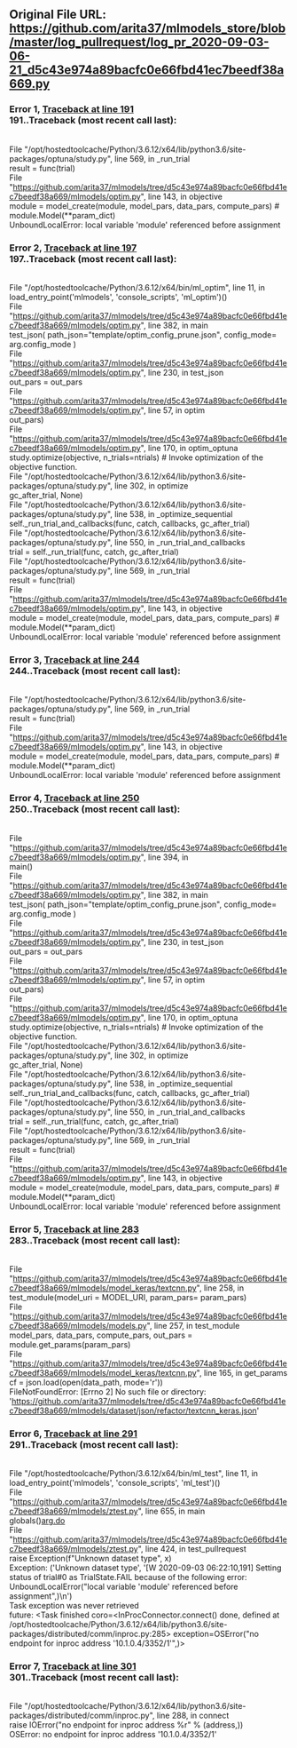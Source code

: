 ## Original File URL: https://github.com/arita37/mlmodels_store/blob/master/log_pullrequest/log_pr_2020-09-03-06-21_d5c43e974a89bacfc0e66fbd41ec7beedf38a669.py


### Error 1, [Traceback at line 191](https://github.com/arita37/mlmodels_store/blob/master/log_pullrequest/log_pr_2020-09-03-06-21_d5c43e974a89bacfc0e66fbd41ec7beedf38a669.py#L191)<br />191..Traceback (most recent call last):
<br />  File "/opt/hostedtoolcache/Python/3.6.12/x64/lib/python3.6/site-packages/optuna/study.py", line 569, in _run_trial
<br />    result = func(trial)
<br />  File "https://github.com/arita37/mlmodels/tree/d5c43e974a89bacfc0e66fbd41ec7beedf38a669/mlmodels/optim.py", line 143, in objective
<br />    module = model_create(module, model_pars, data_pars, compute_pars)  # module.Model(**param_dict)
<br />UnboundLocalError: local variable 'module' referenced before assignment



### Error 2, [Traceback at line 197](https://github.com/arita37/mlmodels_store/blob/master/log_pullrequest/log_pr_2020-09-03-06-21_d5c43e974a89bacfc0e66fbd41ec7beedf38a669.py#L197)<br />197..Traceback (most recent call last):
<br />  File "/opt/hostedtoolcache/Python/3.6.12/x64/bin/ml_optim", line 11, in <module>
<br />    load_entry_point('mlmodels', 'console_scripts', 'ml_optim')()
<br />  File "https://github.com/arita37/mlmodels/tree/d5c43e974a89bacfc0e66fbd41ec7beedf38a669/mlmodels/optim.py", line 382, in main
<br />    test_json( path_json="template/optim_config_prune.json", config_mode= arg.config_mode )
<br />  File "https://github.com/arita37/mlmodels/tree/d5c43e974a89bacfc0e66fbd41ec7beedf38a669/mlmodels/optim.py", line 230, in test_json
<br />    out_pars        = out_pars
<br />  File "https://github.com/arita37/mlmodels/tree/d5c43e974a89bacfc0e66fbd41ec7beedf38a669/mlmodels/optim.py", line 57, in optim
<br />    out_pars)
<br />  File "https://github.com/arita37/mlmodels/tree/d5c43e974a89bacfc0e66fbd41ec7beedf38a669/mlmodels/optim.py", line 170, in optim_optuna
<br />    study.optimize(objective, n_trials=ntrials)  # Invoke optimization of the objective function.
<br />  File "/opt/hostedtoolcache/Python/3.6.12/x64/lib/python3.6/site-packages/optuna/study.py", line 302, in optimize
<br />    gc_after_trial, None)
<br />  File "/opt/hostedtoolcache/Python/3.6.12/x64/lib/python3.6/site-packages/optuna/study.py", line 538, in _optimize_sequential
<br />    self._run_trial_and_callbacks(func, catch, callbacks, gc_after_trial)
<br />  File "/opt/hostedtoolcache/Python/3.6.12/x64/lib/python3.6/site-packages/optuna/study.py", line 550, in _run_trial_and_callbacks
<br />    trial = self._run_trial(func, catch, gc_after_trial)
<br />  File "/opt/hostedtoolcache/Python/3.6.12/x64/lib/python3.6/site-packages/optuna/study.py", line 569, in _run_trial
<br />    result = func(trial)
<br />  File "https://github.com/arita37/mlmodels/tree/d5c43e974a89bacfc0e66fbd41ec7beedf38a669/mlmodels/optim.py", line 143, in objective
<br />    module = model_create(module, model_pars, data_pars, compute_pars)  # module.Model(**param_dict)
<br />UnboundLocalError: local variable 'module' referenced before assignment



### Error 3, [Traceback at line 244](https://github.com/arita37/mlmodels_store/blob/master/log_pullrequest/log_pr_2020-09-03-06-21_d5c43e974a89bacfc0e66fbd41ec7beedf38a669.py#L244)<br />244..Traceback (most recent call last):
<br />  File "/opt/hostedtoolcache/Python/3.6.12/x64/lib/python3.6/site-packages/optuna/study.py", line 569, in _run_trial
<br />    result = func(trial)
<br />  File "https://github.com/arita37/mlmodels/tree/d5c43e974a89bacfc0e66fbd41ec7beedf38a669/mlmodels/optim.py", line 143, in objective
<br />    module = model_create(module, model_pars, data_pars, compute_pars)  # module.Model(**param_dict)
<br />UnboundLocalError: local variable 'module' referenced before assignment



### Error 4, [Traceback at line 250](https://github.com/arita37/mlmodels_store/blob/master/log_pullrequest/log_pr_2020-09-03-06-21_d5c43e974a89bacfc0e66fbd41ec7beedf38a669.py#L250)<br />250..Traceback (most recent call last):
<br />  File "https://github.com/arita37/mlmodels/tree/d5c43e974a89bacfc0e66fbd41ec7beedf38a669/mlmodels/optim.py", line 394, in <module>
<br />    main()
<br />  File "https://github.com/arita37/mlmodels/tree/d5c43e974a89bacfc0e66fbd41ec7beedf38a669/mlmodels/optim.py", line 382, in main
<br />    test_json( path_json="template/optim_config_prune.json", config_mode= arg.config_mode )
<br />  File "https://github.com/arita37/mlmodels/tree/d5c43e974a89bacfc0e66fbd41ec7beedf38a669/mlmodels/optim.py", line 230, in test_json
<br />    out_pars        = out_pars
<br />  File "https://github.com/arita37/mlmodels/tree/d5c43e974a89bacfc0e66fbd41ec7beedf38a669/mlmodels/optim.py", line 57, in optim
<br />    out_pars)
<br />  File "https://github.com/arita37/mlmodels/tree/d5c43e974a89bacfc0e66fbd41ec7beedf38a669/mlmodels/optim.py", line 170, in optim_optuna
<br />    study.optimize(objective, n_trials=ntrials)  # Invoke optimization of the objective function.
<br />  File "/opt/hostedtoolcache/Python/3.6.12/x64/lib/python3.6/site-packages/optuna/study.py", line 302, in optimize
<br />    gc_after_trial, None)
<br />  File "/opt/hostedtoolcache/Python/3.6.12/x64/lib/python3.6/site-packages/optuna/study.py", line 538, in _optimize_sequential
<br />    self._run_trial_and_callbacks(func, catch, callbacks, gc_after_trial)
<br />  File "/opt/hostedtoolcache/Python/3.6.12/x64/lib/python3.6/site-packages/optuna/study.py", line 550, in _run_trial_and_callbacks
<br />    trial = self._run_trial(func, catch, gc_after_trial)
<br />  File "/opt/hostedtoolcache/Python/3.6.12/x64/lib/python3.6/site-packages/optuna/study.py", line 569, in _run_trial
<br />    result = func(trial)
<br />  File "https://github.com/arita37/mlmodels/tree/d5c43e974a89bacfc0e66fbd41ec7beedf38a669/mlmodels/optim.py", line 143, in objective
<br />    module = model_create(module, model_pars, data_pars, compute_pars)  # module.Model(**param_dict)
<br />UnboundLocalError: local variable 'module' referenced before assignment



### Error 5, [Traceback at line 283](https://github.com/arita37/mlmodels_store/blob/master/log_pullrequest/log_pr_2020-09-03-06-21_d5c43e974a89bacfc0e66fbd41ec7beedf38a669.py#L283)<br />283..Traceback (most recent call last):
<br />  File "https://github.com/arita37/mlmodels/tree/d5c43e974a89bacfc0e66fbd41ec7beedf38a669/mlmodels/model_keras/textcnn.py", line 258, in <module>
<br />    test_module(model_uri = MODEL_URI, param_pars= param_pars)
<br />  File "https://github.com/arita37/mlmodels/tree/d5c43e974a89bacfc0e66fbd41ec7beedf38a669/mlmodels/models.py", line 257, in test_module
<br />    model_pars, data_pars, compute_pars, out_pars = module.get_params(param_pars)
<br />  File "https://github.com/arita37/mlmodels/tree/d5c43e974a89bacfc0e66fbd41ec7beedf38a669/mlmodels/model_keras/textcnn.py", line 165, in get_params
<br />    cf = json.load(open(data_path, mode='r'))
<br />FileNotFoundError: [Errno 2] No such file or directory: 'https://github.com/arita37/mlmodels/tree/d5c43e974a89bacfc0e66fbd41ec7beedf38a669/mlmodels/dataset/json/refactor/textcnn_keras.json'



### Error 6, [Traceback at line 291](https://github.com/arita37/mlmodels_store/blob/master/log_pullrequest/log_pr_2020-09-03-06-21_d5c43e974a89bacfc0e66fbd41ec7beedf38a669.py#L291)<br />291..Traceback (most recent call last):
<br />  File "/opt/hostedtoolcache/Python/3.6.12/x64/bin/ml_test", line 11, in <module>
<br />    load_entry_point('mlmodels', 'console_scripts', 'ml_test')()
<br />  File "https://github.com/arita37/mlmodels/tree/d5c43e974a89bacfc0e66fbd41ec7beedf38a669/mlmodels/ztest.py", line 655, in main
<br />    globals()[arg.do](arg)
<br />  File "https://github.com/arita37/mlmodels/tree/d5c43e974a89bacfc0e66fbd41ec7beedf38a669/mlmodels/ztest.py", line 424, in test_pullrequest
<br />    raise Exception(f"Unknown dataset type", x)
<br />Exception: ('Unknown dataset type', '[W 2020-09-03 06:22:10,191] Setting status of trial#0 as TrialState.FAIL because of the following error: UnboundLocalError("local variable \'module\' referenced before assignment",)\n')
<br />Task exception was never retrieved
<br />future: <Task finished coro=<InProcConnector.connect() done, defined at /opt/hostedtoolcache/Python/3.6.12/x64/lib/python3.6/site-packages/distributed/comm/inproc.py:285> exception=OSError("no endpoint for inproc address '10.1.0.4/3352/1'",)>



### Error 7, [Traceback at line 301](https://github.com/arita37/mlmodels_store/blob/master/log_pullrequest/log_pr_2020-09-03-06-21_d5c43e974a89bacfc0e66fbd41ec7beedf38a669.py#L301)<br />301..Traceback (most recent call last):
<br />  File "/opt/hostedtoolcache/Python/3.6.12/x64/lib/python3.6/site-packages/distributed/comm/inproc.py", line 288, in connect
<br />    raise IOError("no endpoint for inproc address %r" % (address,))
<br />OSError: no endpoint for inproc address '10.1.0.4/3352/1'
